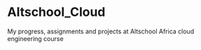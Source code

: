 # Altschool_Cloud
My progress, assignments and projects at Altschool Africa cloud engineering course
